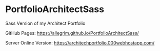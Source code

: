 # PortfolioArchitectSass

Sass Version of my Architect Portfolio 

GitHub Pages: https://allegrim.github.io/PortfolioArchitectSass/

Server Online Version: https://architechportfolio.000webhostapp.com/
 

